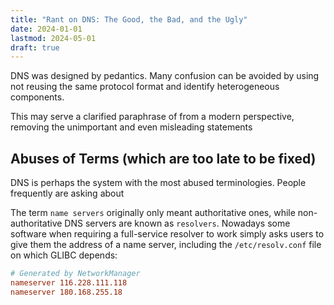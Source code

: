 ```yaml
---
title: "Rant on DNS: The Good, the Bad, and the Ugly"
date: 2024-01-01
lastmod: 2024-05-01
draft: true
---
```


DNS was designed by pedantics.
Many confusion can be avoided by using not reusing the same protocol format and identify heterogeneous components.

This may serve a clarified paraphrase of from a modern perspective, removing the unimportant and even misleading statements


## Abuses of Terms (which are too late to be fixed)

DNS is perhaps the system with the most abused terminologies.
People frequently are asking about 

The term `name servers` originally only meant authoritative ones, while non-authoritative DNS servers
are known as `resolvers`. Nowadays some software when requiring a full-service resolver to work simply asks users to 
give them the address of a name server, including the `/etc/resolv.conf` file on which GLIBC depends:

```conf
# Generated by NetworkManager
nameserver 116.228.111.118
nameserver 180.168.255.18
```

